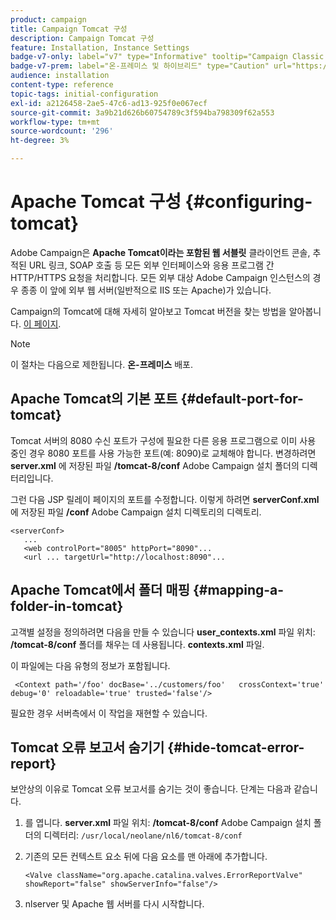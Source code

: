 ```yaml
---
product: campaign
title: Campaign Tomcat 구성
description: Campaign Tomcat 구성
feature: Installation, Instance Settings
badge-v7-only: label="v7" type="Informative" tooltip="Campaign Classic v7에만 적용됩니다."
badge-v7-prem: label="온-프레미스 및 하이브리드" type="Caution" url="https://experienceleague.adobe.com/docs/campaign-classic/using/installing-campaign-classic/architecture-and-hosting-models/hosting-models-lp/hosting-models.html?lang=ko" tooltip="온-프레미스 및 하이브리드 배포에만 적용"
audience: installation
content-type: reference
topic-tags: initial-configuration
exl-id: a2126458-2ae5-47c6-ad13-925f0e067ecf
source-git-commit: 3a9b21d626b60754789c3f594ba798309f62a553
workflow-type: tm+mt
source-wordcount: '296'
ht-degree: 3%

---
```


# Apache Tomcat 구성 {#configuring-tomcat}



Adobe Campaign은 **Apache Tomcat이라는 포함된 웹 서블릿** 클라이언트 콘솔, 추적된 URL 링크, SOAP 호출 등 모든 외부 인터페이스와 응용 프로그램 간 HTTP/HTTPS 요청을 처리합니다. 모든 외부 대상 Adobe Campaign 인스턴스의 경우 종종 이 앞에 외부 웹 서버(일반적으로 IIS 또는 Apache)가 있습니다.

Campaign의 Tomcat에 대해 자세히 알아보고 Tomcat 버전을 찾는 방법을 알아봅니다. [이 페이지](../../production/using/locate-tomcat-version.md).

>[!NOTE]
>
>이 절차는 다음으로 제한됩니다. **온-프레미스** 배포.
>

## Apache Tomcat의 기본 포트 {#default-port-for-tomcat}

Tomcat 서버의 8080 수신 포트가 구성에 필요한 다른 응용 프로그램으로 이미 사용 중인 경우 8080 포트를 사용 가능한 포트(예: 8090)로 교체해야 합니다. 변경하려면 **server.xml** 에 저장된 파일 **/tomcat-8/conf** Adobe Campaign 설치 폴더의 디렉터리입니다.

그런 다음 JSP 릴레이 페이지의 포트를 수정합니다. 이렇게 하려면 **serverConf.xml** 에 저장된 파일 **/conf** Adobe Campaign 설치 디렉토리의 디렉토리.

```
<serverConf>
   ...
   <web controlPort="8005" httpPort="8090"...
   <url ... targetUrl="http://localhost:8090"...
```

## Apache Tomcat에서 폴더 매핑 {#mapping-a-folder-in-tomcat}

고객별 설정을 정의하려면 다음을 만들 수 있습니다 **user_contexts.xml** 파일 위치: **/tomcat-8/conf** 폴더를 채우는 데 사용됩니다. **contexts.xml** 파일.

이 파일에는 다음 유형의 정보가 포함됩니다.

```
 <Context path='/foo' docBase='../customers/foo'   crossContext='true' debug='0' reloadable='true' trusted='false'/>
```

필요한 경우 서버측에서 이 작업을 재현할 수 있습니다.

## Tomcat 오류 보고서 숨기기 {#hide-tomcat-error-report}

보안상의 이유로 Tomcat 오류 보고서를 숨기는 것이 좋습니다. 단계는 다음과 같습니다.

1. 를 엽니다. **server.xml** 파일 위치: **/tomcat-8/conf** Adobe Campaign 설치 폴더의 디렉터리:  `/usr/local/neolane/nl6/tomcat-8/conf`
1. 기존의 모든 컨텍스트 요소 뒤에 다음 요소를 맨 아래에 추가합니다.

   ```
   <Valve className="org.apache.catalina.valves.ErrorReportValve" showReport="false" showServerInfo="false"/>
   ```

1. nlserver 및 Apache 웹 서버를 다시 시작합니다.
